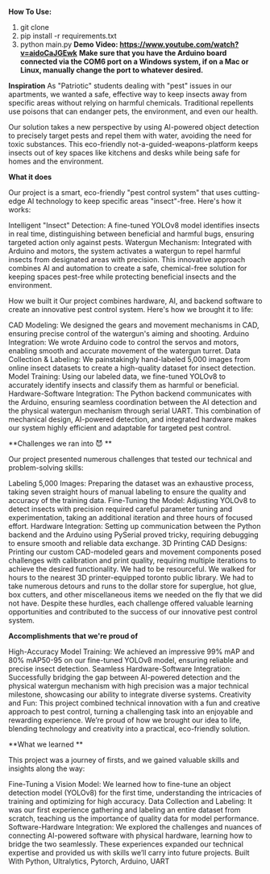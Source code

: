 **How To Use:**
1. git clone <repo-ssh>
2. pip install -r requirements.txt
3. python main.py
**Demo Video: https://www.youtube.com/watch?v=aidoCaJGEwk**
**Make sure that you have the Arduino board connected via the COM6 port on a Windows system, if on a Mac or Linux, manually change the port to whatever desired.**

**Inspiration**
As "Patriotic" students dealing with "pest" issues in our apartments, we wanted a safe, effective way to keep insects away from specific areas without relying on harmful chemicals. Traditional repellents use poisons that can endanger pets, the environment, and even our health.

Our solution takes a new perspective by using AI-powered object detection to precisely target pests and repel them with water, avoiding the need for toxic substances. This eco-friendly not-a-guided-weapons-platform keeps insects out of key spaces like kitchens and desks while being safe for homes and the environment.

**What it does** 

Our project is a smart, eco-friendly "pest control system" that uses cutting-edge AI technology to keep specific areas "insect"-free. Here's how it works:

Intelligent "Insect" Detection: A fine-tuned YOLOv8 model identifies insects in real time, distinguishing between beneficial and harmful bugs, ensuring targeted action only against pests. Watergun Mechanism: Integrated with Arduino and motors, the system activates a watergun to repel harmful insects from designated areas with precision. This innovative approach combines AI and automation to create a safe, chemical-free solution for keeping spaces pest-free while protecting beneficial insects and the environment.

How we built it Our project combines hardware, AI, and backend software to create an innovative pest control system. Here's how we brought it to life:

CAD Modeling: We designed the gears and movement mechanisms in CAD, ensuring precise control of the watergun's aiming and shooting. Arduino Integration: We wrote Arduino code to control the servos and motors, enabling smooth and accurate movement of the watergun turret. Data Collection & Labeling: We painstakingly hand-labeled 5,000 images from online insect datasets to create a high-quality dataset for insect detection. Model Training: Using our labeled data, we fine-tuned YOLOv8 to accurately identify insects and classify them as harmful or beneficial. Hardware-Software Integration: The Python backend communicates with the Arduino, ensuring seamless coordination between the AI detection and the physical watergun mechanism through serial UART. This combination of mechanical design, AI-powered detection, and integrated hardware makes our system highly efficient and adaptable for targeted pest control.

**Challenges we ran into 😈 **

Our project presented numerous challenges that tested our technical and problem-solving skills:

Labeling 5,000 Images: Preparing the dataset was an exhaustive process, taking seven straight hours of manual labeling to ensure the quality and accuracy of the training data. Fine-Tuning the Model: Adjusting YOLOv8 to detect insects with precision required careful parameter tuning and experimentation, taking an additional iteration and three hours of focused effort. Hardware Integration: Setting up communication between the Python backend and the Arduino using PySerial proved tricky, requiring debugging to ensure smooth and reliable data exchange. 3D Printing CAD Designs: Printing our custom CAD-modeled gears and movement components posed challenges with calibration and print quality, requiring multiple iterations to achieve the desired functionality. We had to be resourceful. We walked for hours to the nearest 3D printer-equipped toronto public library. We had to take numerous detours and runs to the dollar store for superglue, hot glue, box cutters, and other miscellaneous items we needed on the fly that we did not have. Despite these hurdles, each challenge offered valuable learning opportunities and contributed to the success of our innovative pest control system.

**Accomplishments that we're proud of** 

High-Accuracy Model Training: We achieved an impressive 99% mAP and 80% mAP50-95 on our fine-tuned YOLOv8 model, ensuring reliable and precise insect detection. Seamless Hardware-Software Integration: Successfully bridging the gap between AI-powered detection and the physical watergun mechanism with high precision was a major technical milestone, showcasing our ability to integrate diverse systems. Creativity and Fun: This project combined technical innovation with a fun and creative approach to pest control, turning a challenging task into an enjoyable and rewarding experience. We’re proud of how we brought our idea to life, blending technology and creativity into a practical, eco-friendly solution.

**What we learned **

This project was a journey of firsts, and we gained valuable skills and insights along the way:

Fine-Tuning a Vision Model: We learned how to fine-tune an object detection model (YOLOv8) for the first time, understanding the intricacies of training and optimizing for high accuracy. Data Collection and Labeling: It was our first experience gathering and labeling an entire dataset from scratch, teaching us the importance of quality data for model performance. Software-Hardware Integration: We explored the challenges and nuances of connecting AI-powered software with physical hardware, learning how to bridge the two seamlessly. These experiences expanded our technical expertise and provided us with skills we’ll carry into future projects. Built With Python, Ultralytics, Pytorch, Arduino, UART
